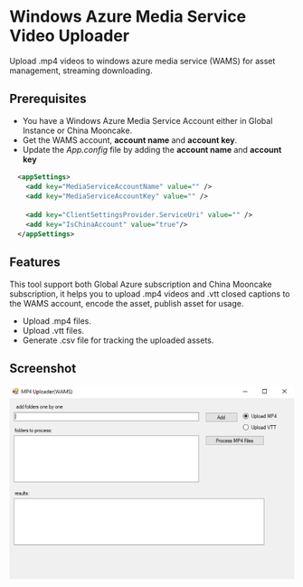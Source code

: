 ﻿# Windows Azure Media Service Video Uploader
Upload .mp4 videos to windows azure media service (WAMS) for asset management, streaming downloading.

## Prerequisites

+ You have a Windows Azure Media Service Account either in Global Instance or China Mooncake.
+ Get the WAMS account, **account name** and **account key**.
+ Update the *App.config* file by adding the **account name** and **account key**

```XML
  <appSettings>
    <add key="MediaServiceAccountName" value="" />
    <add key="MediaServiceAccountKey" value="" />
    
    <add key="ClientSettingsProvider.ServiceUri" value="" />
    <add key="IsChinaAccount" value="true"/>
  </appSettings>
```

## Features
This tool support both Global Azure subscription and China Mooncake subscription, it helps you to upload .mp4 videos and .vtt closed captions to the WAMS account, encode the asset, publish asset for usage.  

+ Upload .mp4 files.
+ Upload .vtt files.
+ Generate .csv file for tracking the uploaded assets.

## Screenshot

![windows media service video uploader screenshot](https://github.com/7788wangzi/WindowsAzureMediaService_VideoUploader/blob/master/WAMS_UPloader_Screen.PNG)